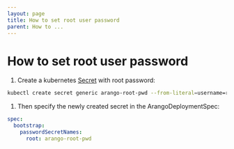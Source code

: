 ```yaml
---
layout: page
title: How to set root user password
parent: How to ...
---
```


# How to set root user password

1) Create a kubernetes [Secret](https://kubernetes.io/docs/tasks/configmap-secret/managing-secret-using-kubectl/) with root password:
```bash
kubectl create secret generic arango-root-pwd --from-literal=username=root --from-literal=password=<paste_your_password_here>
```

1) Then specify the newly created secret in the ArangoDeploymentSpec:
```yaml
spec:
  bootstrap:
    passwordSecretNames:
      root: arango-root-pwd
```